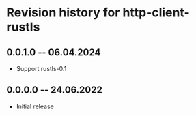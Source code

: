 # Revision history for http-client-rustls

## 0.0.1.0 -- 06.04.2024

 * Support rustls-0.1

## 0.0.0.0 -- 24.06.2022

 * Initial release

